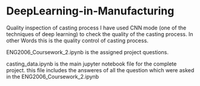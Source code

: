 # DeepLearning-in-Manufacturing
Quality inspection of casting process 
I have used CNN mode  (one of the techniques of deep learning) to check the quality of the  casting process. In other Words this is the quality control of casting process.

ENG2006_Coursework_2.ipynb is the assigned project questions.

casting_data.ipynb is the main jupyter notebook file for the complete project. this file includes the answeres of all the question which were asked in the ENG2006_Coursework_2.ipynb

